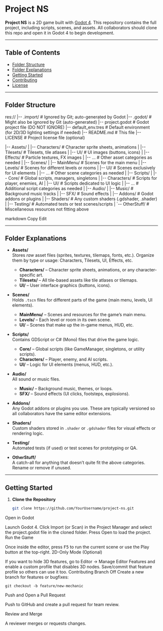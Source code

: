 # Project NS

**Project NS** is a 2D game built with [Godot 4](https://godotengine.org). This repository contains the full project, including scripts, scenes, and assets. All collaborators should clone this repo and open it in Godot 4 to begin development.

---

## Table of Contents
- [Folder Structure](#folder-structure)
- [Folder Explanations](#folder-explanations)
- [Getting Started](#getting-started)
- [Contributing](#contributing)
- [License](#license)

---

## Folder Structure

res:// |-- .import/ # Ignored by Git; auto-generated by Godot |-- .godot/ # Might also be ignored by Git (auto-generated) |-- project.godot # Godot project file (DO NOT IGNORE) |-- default_env.tres # Default environment (for 2D/3D lighting settings if needed) |-- README.md # This file |-- LICENSE # Project license file (optional)

|-- Assets/ | |-- Characters/ # Character sprite sheets, animations | |-- Tilesets/ # Tilesets, tile atlases | |-- UI/ # UI images (buttons, icons) | |-- Effects/ # Particle textures, FX images | |-- ... # Other asset categories as needed | |-- Scenes/ | |-- MainMenu/ # Scenes for the main menu | |-- Levels/ # Scenes for different levels or rooms | |-- UI/ # Scenes exclusively for UI elements | |-- ... # Other scene categories as needed | |-- Scripts/ | |-- Core/ # Global scripts, managers, singletons | |-- Characters/ # Scripts for player, enemies, AI | |-- UI/ # Scripts dedicated to UI logic | |-- ... # Additional script categories as needed | |-- Audio/ | |-- Music/ # Background music tracks | |-- SFX/ # Sound effects | |-- Addons/ # Godot addons or plugins | |-- Shaders/ # Any custom shaders (.gdshader, .shader) | |-- Testing/ # Automated tests or test scenes/scripts | `-- OtherStuff/ # Miscellaneous resources not fitting above

markdown
Copy
Edit

---

## Folder Explanations

- **Assets/**  
  Stores *raw* asset files (sprites, textures, tilemaps, fonts, etc.). Organize them by type or usage: Characters, Tilesets, UI, Effects, etc.  
  - **Characters/** – Character sprite sheets, animations, or any character-specific art.  
  - **Tilesets/** – All tile-based assets like tile atlases or tilemaps.  
  - **UI/** – User interface graphics (buttons, icons).  

- **Scenes/**  
  Holds `.tscn` files for different parts of the game (main menu, levels, UI elements).  
  - **MainMenu/** – Scenes and resources for the game’s main menu.  
  - **Levels/** – Each level or room in its own scene.  
  - **UI/** – Scenes that make up the in-game menus, HUD, etc.

- **Scripts/**  
  Contains GDScript or C# (Mono) files that drive the game logic.  
  - **Core/** – Global scripts (like GameManager, singletons, or utility scripts).  
  - **Characters/** – Player, enemy, and AI scripts.  
  - **UI/** – Logic for UI elements (menus, HUD, etc.).

- **Audio/**  
  All sound or music files.  
  - **Music/** – Background music, themes, or loops.  
  - **SFX/** – Sound effects (UI clicks, footsteps, explosions).

- **Addons/**  
  Any Godot addons or plugins you use. These are typically versioned so all collaborators have the same editor extensions.

- **Shaders/**  
  Custom shaders stored in `.shader` or `.gdshader` files for visual effects or rendering logic.

- **Testing/**  
  Automated tests (if used) or test scenes for prototyping or QA.

- **OtherStuff/**  
  A catch-all for anything that doesn’t quite fit the above categories. Rename or remove if unused.

---

## Getting Started

1. **Clone the Repository**  
   ```bash
   git clone https://github.com/YourUsername/project-ns.git
Open in Godot

Launch Godot 4.
Click Import (or Scan) in the Project Manager and select the project.godot file in the cloned folder.
Press Open to load the project.
Run the Game

Once inside the editor, press <kbd>F5</kbd> to run the current scene or use the Play button at the top-right.
2D-Only Mode (Optional)

If you want to hide 3D features, go to Editor → Manage Editor Features and enable a custom profile that disables 3D nodes.
Save/commit that feature profile so others can use it too.
Contributing
Branch Off
  Create a new branch for features or bugfixes:

```git checkout -b feature/new-mechanic ```
  
Push and Open a Pull Request

Push to GitHub and create a pull request for team review.

Review and Merge

A reviewer merges or requests changes.
